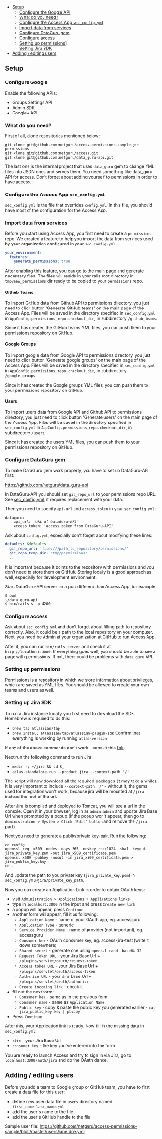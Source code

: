 - [Setup](#setup)
  - [Configure the Google API](#configure-the-google-api)
  - [What do you need?](#what-do-you-need?)
  - [Configure the Access App `sec_config.yml`](#configure-the-access-app-sec_configyml)
  - [Import data from services](#import-data-from-services)
  - [Configure DataGuru gem](#configure-dataguru-gem)
  - [Configure access](#configure-access)
  - [Setting up permissions](#setting-up-permissions)]
  - [Setting Jira SDK](#setup-jira-sdk)
- [Adding / editing users](#adding--editing-users)

## Setup

### Configure Google
Enable the following APIs:

- Groups Settings API
- Admin SDK
- Google+ API

### What do you need?

First of all, clone repositories mentioned below:

```
git clone git@github.com:netguru/access-permissions-sample.git permissions
git clone git@github.com:netguru/access.git
git clone git@github.com:netguru/data_guru-api.git
```

The last one is the internal project that uses `data_guru` gem to change YML files into JSON ones and serves them. You need something like data_guru API for access.
Don’t forget about adding yourself to permissions in order to have access.

### Configure the Access App `sec_config.yml`
`sec_config.yml` is the file that overrides `config.yml`. In this file, you should have most of the configuration for the Access App.

### Import data from services
Before you start using Access App, you first need to create a `permissions` repo. We created a feature to help you import the data from services used by your organization configured in your `sec_config.yml`.

```yaml
your_environment:
  features:
    generate_permissions: true
```

After enabling this feature, you can go to the main page and generate necessary files. The files will reside in your rails root directory in `tmp/new_permissions` dir ready to be copied to your `permissions` repo.

#### Github Teams
To import GitHub data from Github API to permissions directory, you just need to click button 'Generate GitHub teams' on the main page of the Access App. Files will be saved in the directory specified in `sec_config.yml` in `AppConfig.permissions_repo.checkout_dir`, in subdirectory `/github_teams`.

Since it has created the GitHub teams YML files, you can push them to your permissions repository on GitHub.

#### Google Groups
To import google data from Google API to permissions directory, you just need to click button 'Generate google groups' on the main page of the Access App. Files will be saved in the directory specified in `sec_config.yml` in `AppConfig.permissions_repo.checkout_dir`, in subdirectory `/google_groups`.

Since it has created the Google groups YML files, you can push them to your permissions repository on GitHub.

#### Users
To import users data from Google API and Github API to permissions directory, you just need to click button 'Generate users' on the main page of the Access App. Files will be saved in the directory specified in `sec_config.yml` in `AppConfig.permissions_repo.checkout_dir`, in subdirectory `/users`.

Since it has created the users YML files, you can push them to your permissions repository on GitHub.

### Configure DataGuru gem
To make DataGuru gem work properly, you have to set up DataGuru-API first:

https://github.com/netguru/data_guru-api

In DataGuru-API you should set `git_repo_url` to your permissions repo URL. See [sec_config.yml](https://github.com/netguru/access/blob/master/config/sec_config.yml.sample#L6-L8), it requires replacement with your data.

Then you need to specify `api-url` and `access_token` in your `sec_config.yml`:

```
dataguru:
    api_url: 'URL of DataGuru-API'
    access_token: 'access token from DataGuru-API'
```

Ask about `config.yml`, especially don’t forget about modifying these lines:

```yml
defaults: &defaults
  git_repo_url: 'file:///path_to_repository/permissions/'
  git_repo_temp_dir: 'tmp/permissions'
  ...
```
It is important because it points to the repository with permissions and you don’t need to store them on GitHub. Storing locally is a good approach as well, especially for development environment.

Start DataGuru-API server on a port different than Access App, for example:

```
$ pwd
~/data_guru-api
$ bin/rails s -p 4200
```

### Configure access
Ask about `sec_config.yml` and don't forget about filling path to repository correctly. Also, it could be a path to the local repository on your computer.
Next, you need be Admin at your organization at GitHub to run Access App.

After it, you can run `bin/rails server` and check it at `http://localhost:3000`. If everything goes well, you should be able to see a page with permissions. If not, there could be problems with `data_guru` API.

### Setting up permissions
Permissions is a repository in which we store information about privileges, which are saved as YML files. You should be allowed to create your own teams and users as well.

### Setting up Jira SDK
To run a Jira instance locally you first need to download the SDK. Homebrew is required to do this:
* `brew tap atlassian/tap`
* `brew install atlassian/tap/atlassian-plugin-sdk`
Confirm that everything is working by running `atlas-version`

If any of the above commands don't work - consult this [link](https://developer.atlassian.com/docs/getting-started/set-up-the-atlassian-plugin-sdk-and-build-a-project/install-the-atlassian-sdk-on-a-linux-or-mac-system).

Next run the following command to run Jira:
* `mkdir -p ~/jira && cd $_`
* `atlas-standalone-run --product jira --context-path '/'`

The script will now download all the required packages (it may take a while).
It is very important to include `--context-path '/'` - without it, the gems used for integration won't work, because jira will be mounted at `/jira` instead the root of the url.

After Jira is compiled and deployed to Tomcat, you will see a url in the console. Open it in your browser, log in as `admin:admin` and update Jira Base Url when prompted by a popup (if the popup won't appear, then go to `Administration > System > Click 'Edit' button` and remove the `/jira` part).

Next you need to generate a public/private key-pair. Run the following:
```
cd config
openssl req -x509 -nodes -days 365 -newkey rsa:1024 -sha1 -keyout jira_private_key.pem -out jira_x509_certificate.pem
openssl x509 -pubkey -noout -in jira_x509_certificate.pem > jira_public_key.key
cd ..
```

And update the path to you private key (`jira_private_key.pem`) in `sec_config.yml@jira/private_key_path`.

Now you can create an Application Link in order to obtain OAuth keys:
* visit `Administration > Applications > Applications links`
* type in `localhost:3000` in the input and press `Create new link`
* a popup will appear, press `Continue`
* another form will appear, fill it as following:
  * `Application Name` - name of your OAuth app, eg. accessguru
  * `Application Type` - generic
  * `Service Provider Name` - name of provider (not important), eg. accessguru
  * `Consumer key` - OAuth consumer key, eg. access-jira-test (write it down somewhere)
  * `Shared secret` - generate one using `openssl rand -base64 32`
  * `Request Token URL` - your Jira Base Url + `/plugins/servlet/oauth/request-token`
  * `Access token URL` - your Jira Base Url + `/plugins/servlet/oauth/access-token`
  * `Authorize URL` - your Jira Base Url + `/plugins/servlet/oauth/authorize`
  * `Create incoming link` - check it
* fill out the next form:
  * `Consumer key` - same as in the previous form
  * `Consumer name` - same as `Application Name`
  * `Public key` - copy & paste the public key you generated earlier - `cat jira_public_key.key | pbcopy`
* Press `Continue`

After this, your Application link is ready. Now fill in the missing data in `sec_config.yml`:
* `site` - your Jira Base Url
* `consumer_key` - the key you've entered into the form

You are ready to launch Access and try to sign in via Jira, go to `localhost:3000/auth/jira` and do the OAuth dance.

## Adding / editing users
Before you add a team to Google group or GitHub team, you have to first create a data file for this user:

- define new user data file in `users` directory named `first_name.last_name.yml`
- add the user's name to the file
- add the user's GitHub handle to the file

Sample user file: https://github.com/netguru/access-permissions-sample/blob/master/users/jane.doe.yml
